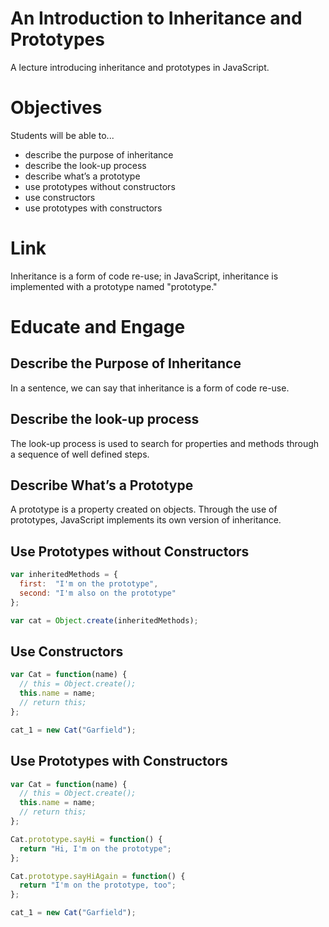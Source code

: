 # An Introduction to Inheritance and Prototypes
A lecture introducing inheritance and prototypes in JavaScript. 

# Objectives
Students will be able to...

- describe the purpose of inheritance
- describe the look-up process
- describe what’s a prototype
- use prototypes without constructors
- use constructors 
- use prototypes with constructors

# Link
Inheritance is a form of code re-use; in JavaScript, inheritance is implemented with a prototype named "prototype."

# Educate and Engage 

## Describe the Purpose of Inheritance
In a sentence, we can say that inheritance is a form of code re-use. 

## Describe the look-up process
The look-up process is used to search for properties and methods through a sequence of well defined steps. 

## Describe What’s a Prototype
A prototype is a property created on objects. Through the use of prototypes, JavaScript implements its own version of inheritance. 

## Use Prototypes without Constructors
```javascript
var inheritedMethods = {
  first:  "I'm on the prototype",
  second: "I'm also on the prototype"	
};

var cat = Object.create(inheritedMethods);
```

## Use Constructors 
```javascript
var Cat = function(name) {
  // this = Object.create();
  this.name = name;
  // return this;
};

cat_1 = new Cat("Garfield");
```
## Use Prototypes with Constructors

```javascript
var Cat = function(name) {
  // this = Object.create();
  this.name = name;
  // return this;
};

Cat.prototype.sayHi = function() {
  return "Hi, I'm on the prototype";	
};

Cat.prototype.sayHiAgain = function() {
  return "I'm on the prototype, too";	
};

cat_1 = new Cat("Garfield");
```